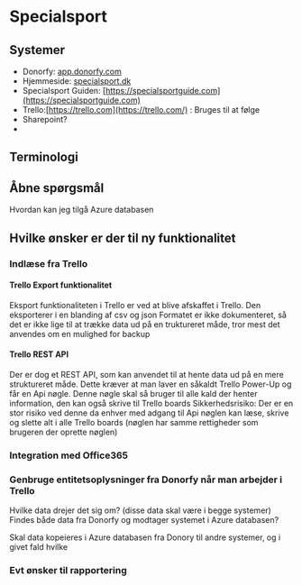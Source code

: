 # Specialsport

## Systemer
* Donorfy: [app.donorfy.com](https://app.donorfy.com/)
* Hjemmeside: [specialsport.dk](https://specialsport.dk/)
* Specialsport Guiden: [https://specialsportguide.com](https://specialsportguide.com)
* Trello:[https://trello.com](https://trello.com/) : Bruges til at følge 
* Sharepoint?
* 

## Terminologi


## Åbne spørgsmål
Hvordan kan jeg tilgå Azure databasen

## Hvilke ønsker er der til ny funktionalitet

### Indlæse fra Trello
#### Trello Export funktionalitet
Eksport funktionaliteten i Trello er ved at blive afskaffet i Trello.
Den eksporterer i en blanding af csv og json
Formatet er ikke dokumenteret, så det er ikke lige til at trække data ud på en truktureret måde, tror mest det anvendes om en mulighed for backup
#### Trello REST API
Der er dog et REST API, som kan anvendet til at hente data ud på en mere struktureret måde. Dette kræver at man laver en såkaldt Trello Power-Up og får en Api nøgle.
Denne nøgle skal så bruger til alle kald der henter information, den kan også skrive til Trello boards
Sikkerhedsrisiko: Der er en stor risiko ved denne da enhver med adgang til Api nøglen kan læse, skrive og slette alt i alle Trello boards (nøglen har samme rettigheder som brugeren der oprette nøglen)

### Integration med Office365


### Genbruge  entitetsoplysninger fra Donorfy når man arbejder i Trello
Hvilke data drejer det sig om? (disse data skal være i begge systemer)
Findes både data fra Donorfy og modtager systemet i Azure databasen?

Skal data kopeieres i Azure databasen fra Donory til andre systemer, og i givet fald hvilke



### Evt ønsker til rapportering
